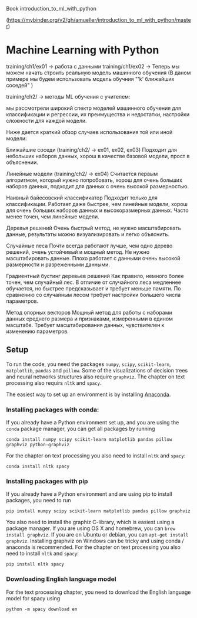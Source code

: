 Book introduction_to_ml_with_python

(https://mybinder.org/v2/gh/amueller/introduction_to_ml_with_python/master)

# Machine Learning with Python

training/ch1/ex01 -> работа с данными 
training/ch1/ex02 -> Теперь мы можем начать строить реальную модель машинного обучения (В даном примере мы будем использовать модель обучния "'k' ближайших  соседей" )

training/ch2/ -> методы ML обучения с учителем:

мы рассмотрели широкий спектр моделей машинного обучения для  классификации  и  регрессии,  их  преимущества  и  недостатки, 
настройки  сложности  для  каждой  модели.

Ниже  дается  краткий  обзор  случаев  использования  той  или иной модели:

Ближайшие соседи (training/ch2/ -> ex01, ex02, ex03)
Подходит для небольших наборов данных, хорош в качестве базовой 
модели, прост в объяснении. 
 
Линейные модели (training/ch2/ -> ex04)
Считается первым алгоритмом, который нужно попробовать, хорош 
для  очень  больших  наборов  данных,  подходит  для  данных  с  очень 
высокой размерностью. 
 
Наивный байесовский классификатор 
Подходит  только  для  классификации.  Работает  даже  быстрее,  чем 
линейные  модели,  хорош  для  очень  больших  наборов  данных  и 
высокоразмерных данных. Часто менее точен, чем линейные модели. 
 
Деревья решений 
Очень быстрый метод, не нужно масштабировать данные, результаты 
можно визуализировать и легко объяснить. 
 
Случайные леса 
Почти  всегда  работают  лучше,  чем  одно  дерево  решений,  очень 
устойчивый  и  мощный  метод.  Не  нужно  масштабировать  данные. 
Плохо  работает  с  данными  очень  высокой  размерности  и 
разреженными данными. 
 
Градиентный бустинг деревьев решений 
Как правило, немного более точен, чем случайный лес. В отличие от 
случайного  леса  медленнее  обучается,  но  быстрее  предсказывает  и 
требует меньше памяти. По сравнению со случайным лесом требует 
настройки большего числа параметров. 
 
Метод опорных векторов 
Мощный  метод  для  работы  с  наборами  данных  среднего  размера  и 
признаками,  измеренными  в  едином  масштабе.  Требует 
масштабирования данных, чувствителен к изменению параметров. 
 











## Setup

To run the code, you need the packages ``numpy``, ``scipy``, ``scikit-learn``, ``matplotlib``, ``pandas`` and ``pillow``.
Some of the visualizations of decision trees and neural networks structures also require ``graphviz``. The chapter
on text processing also requirs ``nltk`` and ``spacy``.

The easiest way to set up an environment is by installing [Anaconda](https://www.continuum.io/downloads).

### Installing packages with conda:
If you already have a Python environment set up, and you are using the ``conda`` package manager, you can get all packages by running

    conda install numpy scipy scikit-learn matplotlib pandas pillow graphviz python-graphviz

For the chapter on text processing you also need to install ``nltk`` and ``spacy``:

    conda install nltk spacy


### Installing packages with pip
If you already have a Python environment and are using pip to install packages, you need to run

    pip install numpy scipy scikit-learn matplotlib pandas pillow graphviz

You also need to install the graphiz C-library, which is easiest using a package manager.
If you are using OS X and homebrew, you can ``brew install graphviz``. If you are on Ubuntu or debian, you can ``apt-get install graphviz``.
Installing graphviz on Windows can be tricky and using conda / anaconda is recommended.
For the chapter on text processing you also need to install ``nltk`` and ``spacy``:

    pip install nltk spacy

### Downloading English language model
For the text processing chapter, you need to download the English language model for spacy using

    python -m spacy download en

